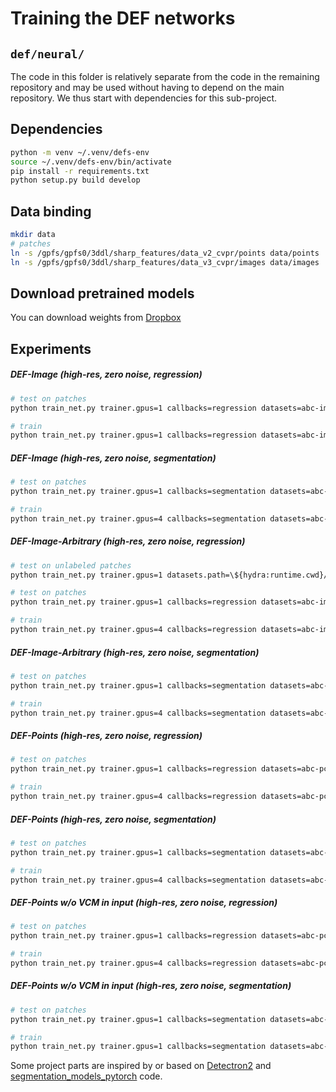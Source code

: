# Training the DEF networks 

## `def/neural/`
The code in this folder is relatively separate from the code 
in the remaining repository and may be used without having 
to depend on the main repository. 
We thus start with dependencies for this sub-project. 

## Dependencies
```bash
python -m venv ~/.venv/defs-env
source ~/.venv/defs-env/bin/activate
pip install -r requirements.txt
python setup.py build develop
```

## Data binding
```bash
mkdir data
# patches
ln -s /gpfs/gpfs0/3ddl/sharp_features/data_v2_cvpr/points data/points
ln -s /gpfs/gpfs0/3ddl/sharp_features/data_v3_cvpr/images data/images
```

## Download pretrained models
You can download weights from [Dropbox](https://www.dropbox.com/scl/fo/7qg4r7m8wraykesn6crmx/h?dl=0&rlkey=l4kv9bqeyckdeaicjknmcluga)

## Experiments

##### DEF-Image (high-res, zero noise, regression)
```bash
# test on patches
python train_net.py trainer.gpus=1 callbacks=regression datasets=abc-image-64k model=unet2d-hist transform=depth-regression system=def-image-regression hydra.run.dir=test/def-image-regression eval_only=true test_weights=pretrained_models/def-image-regression-high-0.ckpt

# train
python train_net.py trainer.gpus=1 callbacks=regression datasets=abc-image-64k model=unet2d-hist transform=depth-regression system=def-image-regression hydra.run.dir=experiments/def-image-regression
```

##### DEF-Image (high-res, zero noise, segmentation)
```bash
# test on patches
python train_net.py trainer.gpus=1 callbacks=segmentation datasets=abc-image-64k model=unet2d-seg transform=depth-regression-seg system=def-image-segmentation hydra.run.dir=test/def-image-segmentation eval_only=true test_weights=pretrained_models/def-image-segmentation-high-0.ckpt

# train
python train_net.py trainer.gpus=4 callbacks=segmentation datasets=abc-image-64k model=unet2d-seg transform=depth-regression-seg system=def-image-segmentation hydra.run.dir=experiments/def-image-segmentation
```

##### DEF-Image-Arbitrary (high-res, zero noise, regression)
```bash
# test on unlabeled patches
python train_net.py trainer.gpus=1 datasets.path=\${hydra:runtime.cwd}/examples/20201113_castle_45.hdf5 callbacks=regression datasets=unlabeled-image model=unet2d-hist transform=depth-sl-regression-arbitrary system=def-image-regression hydra.run.dir=test/20201113_castle_45 eval_only=true test_weights=pretrained_models/def-image-arbitrary-regression-high-0.ckpt

# test on patches
python train_net.py trainer.gpus=1 callbacks=regression datasets=abc-image-arbitrary-64k model=unet2d-hist transform=depth-regression-arbitrary system=def-image-regression hydra.run.dir=test/def-image-arbitrary-regression eval_only=true test_weights=pretrained_models/def-image-arbitrary-regression-high-0.ckpt

# train
python train_net.py trainer.gpus=4 callbacks=regression datasets=abc-image-arbitrary-64k model=unet2d-hist transform=depth-regression-arbitrary system=def-image-regression hydra.run.dir=experiments/def-image-arbitrary-regression
```

##### DEF-Image-Arbitrary (high-res, zero noise, segmentation)
```bash
# test on patches
python train_net.py trainer.gpus=1 callbacks=segmentation datasets=abc-image-arbitrary-64k model=unet2d-seg transform=depth-regression-seg-arbitrary system=def-image-segmentation hydra.run.dir=test/def-image-arbitrary-segmentation eval_only=true test_weights=pretrained_models/def-image-arbitrary-segmentation-high-0.ckpt

# train
python train_net.py trainer.gpus=4 callbacks=segmentation datasets=abc-image-arbitrary-64k model=unet2d-seg transform=depth-regression-seg-arbitrary system=def-image-segmentation hydra.run.dir=experiments/def-image-arbitrary-segmentation
```

##### DEF-Points (high-res, zero noise, regression)
```bash
# test on patches
python train_net.py trainer.gpus=1 callbacks=regression datasets=abc-pcv-64k model=dgcnn-d6w158-hist model.in_channels=4 transform=pc-voronoi system=def-points-regression hydra.run.dir=test/def-points-regression eval_only=true test_weights=pretrained_models/def-points-regression-high-0.ckpt dataloader.total_batch_size=4

# train
python train_net.py trainer.gpus=4 callbacks=regression datasets=abc-pcv-64k model=dgcnn-d6w158-hist model.in_channels=4 transform=pc-voronoi system=def-points-regression hydra.run.dir=experiments/def-points-regression
```


##### DEF-Points (high-res, zero noise, segmentation)
```bash
# test on patches
python train_net.py trainer.gpus=1 callbacks=segmentation datasets=abc-pcv-64k model=dgcnn-d6w158-seg model.in_channels=4 transform=pc-voronoi-segmentation system=def-points-segmentation hydra.run.dir=test/def-points-segmentation eval_only=true test_weights=pretrained_models/def-points-segmentation-high-0.ckpt dataloader.total_batch_size=4

# train
python train_net.py trainer.gpus=4 callbacks=segmentation datasets=abc-pcv-64k model=dgcnn-d6w158-seg model.in_channels=4 transform=pc-voronoi-segmentation system=def-points-segmentation hydra.run.dir=experiments/def-points-segmentation
```

##### DEF-Points w/o VCM in input (high-res, zero noise, regression)
```bash
# test on patches
python train_net.py trainer.gpus=1 callbacks=regression datasets=abc-pc-64k model=dgcnn-d6w158-hist transform=pc-basic system=def-points-regression hydra.run.dir=test/def-points-wo-v-regression eval_only=true test_weights=pretrained_models/def-points-wo-v-regression-high-0.ckpt dataloader.total_batch_size=4

# train
python train_net.py trainer.gpus=4 callbacks=regression datasets=abc-pc-64k model=dgcnn-d6w158-hist transform=pc-basic system=def-points-regression hydra.run.dir=experiments/def-points-wo-v-regression
```

##### DEF-Points w/o VCM in input (high-res, zero noise, segmentation)
```bash
# test on patches
python train_net.py trainer.gpus=1 callbacks=segmentation datasets=abc-pc-64k model=dgcnn-d6w158-seg transform=pc-segmentation system=def-points-segmentation hydra.run.dir=test/def-points-wo-v-segmentation eval_only=true test_weights=pretrained_models/def-points-wo-v-segmentation-high-0.ckpt dataloader.total_batch_size=4

# train
python train_net.py trainer.gpus=1 callbacks=segmentation datasets=abc-pc-64k model=dgcnn-d6w158-seg transform=pc-segmentation system=def-points-segmentation hydra.run.dir=experiments/def-points-wo-v-segmentation
```

Some project parts are inspired by or based on [Detectron2](https://github.com/facebookresearch/detectron2) and [segmentation_models_pytorch](https://github.com/qubvel/segmentation_models.pytorch) code.
